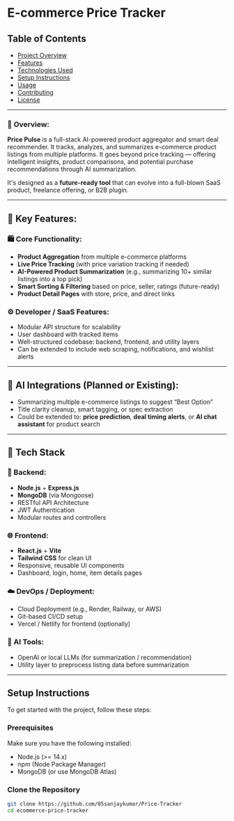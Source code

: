 # E-commerce Price Tracker

## Table of Contents

- [Project Overview](#project-overview)
- [Features](#features)
- [Technologies Used](#technologies-used)
- [Setup Instructions](#setup-instructions)
- [Usage](#usage)
- [Contributing](#contributing)
- [License](#license)

---


### 📌 **Overview:**

**Price Pulse** is a full-stack AI-powered product aggregator and smart deal recommender. It tracks, analyzes, and summarizes e-commerce product listings from multiple platforms. It goes beyond price tracking — offering intelligent insights, product comparisons, and potential purchase recommendations through AI summarization.

It's designed as a **future-ready tool** that can evolve into a full-blown SaaS product, freelance offering, or B2B plugin.

---

## 🚀 **Key Features:**

### 🛍️ Core Functionality:

* **Product Aggregation** from multiple e-commerce platforms
* **Live Price Tracking** (with price variation tracking if needed)
* **AI-Powered Product Summarization** (e.g., summarizing 10+ similar listings into a top pick)
* **Smart Sorting & Filtering** based on price, seller, ratings (future-ready)
* **Product Detail Pages** with store, price, and direct links

### ⚙️ Developer / SaaS Features:

* Modular API structure for scalability
* User dashboard with tracked items
* Well-structured codebase: backend, frontend, and utility layers
* Can be extended to include web scraping, notifications, and wishlist alerts

---

## 🧠 **AI Integrations (Planned or Existing):**

* Summarizing multiple e-commerce listings to suggest “Best Option”
* Title clarity cleanup, smart tagging, or spec extraction
* Could be extended to: **price prediction**, **deal timing alerts**, or **AI chat assistant** for product search

---

## 🧰 **Tech Stack**

### 🔧 Backend:

* **Node.js** + **Express.js**
* **MongoDB** (via Mongoose)
* RESTful API Architecture
* JWT Authentication
* Modular routes and controllers

### 🌐 Frontend:

* **React.js** + **Vite**
* **Tailwind CSS** for clean UI
* Responsive, reusable UI components
* Dashboard, login, home, item details pages

### ☁️ DevOps / Deployment:

* Cloud Deployment (e.g., Render, Railway, or AWS)
* Git-based CI/CD setup
* Vercel / Netlify for frontend (optionally)

### 🧠 AI Tools:

* OpenAI or local LLMs (for summarization / recommendation)
* Utility layer to preprocess listing data before summarization

---


## Setup Instructions

To get started with the project, follow these steps:

### Prerequisites

Make sure you have the following installed:
- Node.js (>= 14.x)
- npm (Node Package Manager)
- MongoDB (or use MongoDB Atlas)

### Clone the Repository

```bash
git clone https://github.com/05sanjaykumar/Price-Tracker
cd ecommerce-price-tracker
